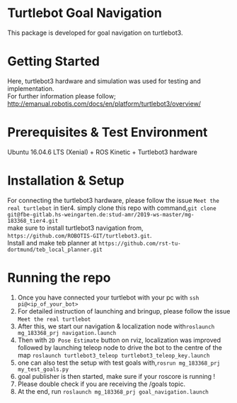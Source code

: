 # Turtlebot Goal Navigation 
This package is developed for goal navigation on turtlebot3.

# Getting Started
Here, turtlebot3 hardware and simulation was used for testing  and implementation.\
For further information please follow; http://emanual.robotis.com/docs/en/platform/turtlebot3/overview/

# Prerequisites  & Test Environment
Ubuntu 16.04.6 LTS (Xenial) + ROS Kinetic + Turtlebot3 hardware

# Installation & Setup
For connecting the turtlebot3 hardware, please follow the issue ```Meet the real turtlebot``` in tier4.
simply clone this repo with command,```git clone git@fbe-gitlab.hs-weingarten.de:stud-amr/2019-ws-master/mg-183368_tier4.git ```\
make sure to install turtlebot3 navigation from,  ```https://github.com/ROBOTIS-GIT/turtlebot3.git```.\
Install and make teb planner at ```https://github.com/rst-tu-dortmund/teb_local_planner.git```

# Running the repo
1) Once you have connected your turtlebot with your pc with ```ssh pi@<ip_of_your_bot>```
2) For detailed instruction of launching and bringup, please follow the issue ```Meet the real turtlebot```
3) After this, we start our navigation & localization node with```roslaunch mg_183368_prj navigation.launch```
4) Then with ```2D Pose Estimate``` button on rviz, localization was improved followed by launching teleop node to drive the bot to the centre of the map ```roslaunch turtlebot3_teleop turtlebot3_teleop_key.launch```
5) one can also test the setup with test goals with,```rosrun mg_183368_prj my_test_goals.py``` 
6) goal publisher is then started, make sure if your roscore is running ! 
7) Please double check if you are receiving the /goals topic.
8) At the end, run ```roslaunch mg_183368_prj goal_navigation.launch```


